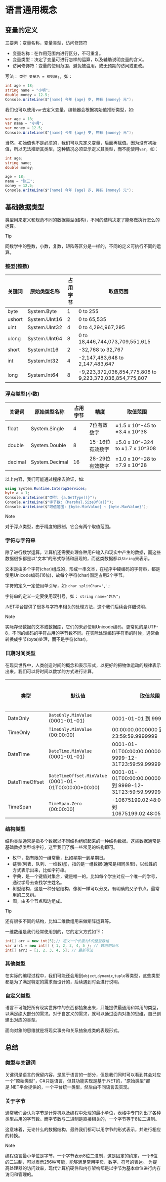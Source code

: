 # 语言通用概念

## 变量的定义

三要素：变量名称，变量类型，访问修饰符

- 变量名称：在作用范围内进行区分，不可重复。
- 变量类型：决定了变量可进行怎样的运算，以及辅助说明变量的含义。
- 访问修饰符：变量的使用范围，避免被滥用，或无预期的访问或更改。

写法：
`类型 变量名 = 初始值;`，如：

```csharp
int age = 18;
string name = "小明";
double money = 12.5;
Console.WriteLine($"{name} 今年 {age} 岁, 拥有 {money} 元");
```

我们也可以使用`var`去定义变量，编辑器会根据初始值推断类型，如:

```csharp
var age = 18;
var name = "小明";
var money = 12.5;
Console.WriteLine($"{name} 今年 {age} 岁, 拥有 {money} 元");
```

当然，初始值也不是必须的，我们可以先定义变量，后面再赋值。因为没有初始值，所以无法推断其类型，这种情况必须显示定义其类型，而不能使用`var`，如：

```csharp
int age;
string name;
double money;

age = 18;
name = "张三";
money = 12.5;
Console.WriteLine($"{name} 今年 {age} 岁, 拥有 {money} 元");
```

## 基础数据类型

类型用来定义和规范不同的数据类型(结构)，不同的结构决定了能够做执行怎么的运算。

> [!TIP]
> 同数学中的整数，小数，复数，矩阵等区分是一样的，不同的定义可执行不同的运算。

### 整型(整数)

| 关键词  | 原始类型名称  | 占用字节 | 取值范围                             |
|--------|---------------|----------|---------------------------------------|
| byte   | System.Byte   | 1        | 0 to 255                              |
| ushort | System.UInt16 | 2        | 0 to 65,535                           |
| uint   | System.UInt32 | 4        | 0 to 4,294,967,295                    |
| ulong  | System.UInt64 | 8        | 0 to 18,446,744,073,709,551,615       |
| short  | System.Int16  | 2        | -32,768 to 32,767                     |
| int    | System.Int32  | 4        | -2,147,483,648 to 2,147,483,647       |
| long   | System.Int64  | 8        | -9,223,372,036,854,775,808 to 9,223,372,036,854,775,807 |

### 浮点类型(小数)

| 关键词    | 原始类型名称  | 占用字节 | 精度         | 取值范围                                  |
|---------|---------------|----------|--------------|-------------------------------------------|
| float   | System.Single | 4        | 7位有效数字  | ±1.5 x 10^−45 to ±3.4 x 10^38             |
| double  | System.Double | 8        | 15-16位有效数字 | ±5.0 x 10^−324 to ±1.7 x 10^308          |
| decimal | System.Decimal| 16       | 28-29位有效数字 | ±1.0 x 10^−28 to ±7.9 x 10^28            |

以上内容，我们可能通过程序去验证，如:

```csharp
using System.Runtime.InteropServices;
byte a = 1;
Console.WriteLine($"类型: {a.GetType()}");
Console.WriteLine($"字节数: {Marshal.SizeOf(a)}");
Console.WriteLine($"取值范围: {byte.MinValue} ~ {byte.MaxValue}");
```

> [!NOTE]
> 对于浮点类型，由于精度的限制，它会有两个取值范围。

### 字符与字符串

除了进行数学运算，计算机还需要处理各种用户输入和现实中产生的数据，而这些数据很多都是以"文本"的形式存储和展现的，而这类数据都以`String`来表示。

文本是由多个字符(char)组成的，形成一串文本，在程序中硬编码的字符串，都是使用Unicode编码(16位)，故每个字符(char)固定占用2个字节。

字符的定义一定使用单引号，如:
`char splitChar=',';`

字符串的定义一定要使用双引号，如：
`string name="姓名";`

.NET平台提供了很多与字符串相关的处理方法，这个我们后续会详细说明。

> [!NOTE]
> 实际存储数据的文本或数据库，它们的未必使用Unicode编码，更常见的是UTF-8，不同的编码的字符占用的字节数不同。在实际处理编码字符串的时候，通常会转换成字节(byte)处理，而不是字符(char)。

### 日期时间类型

在现实世界中，人类创造时间的概念和表示形式，以更好的把物体运动的规律表示出来。我们可以将时间以数学的方式进行计算。

| 类型             | 默认值                           | 取值范围                                                 | 占用字节 |
|------------------|----------------------------------|----------------------------------------------------------|----------|
| DateOnly         | `DateOnly.MinValue` (0001-01-01) | 0001-01-01 到 9999-12-31                                  | 4        |
| TimeOnly         | `TimeOnly.MinValue` (00:00:00)   | 00:00:00.0000000 到 23:59:59.9999999                      | 4        |
| DateTime         | `DateTime.MinValue` (0001-01-01) | 0001-01-01T00:00:00.0000000 到 9999-12-31T23:59:59.9999999| 8        |
| DateTimeOffset   | `DateTimeOffset.MinValue` (0001-01-01T00:00:00+00:00) | 0001-01-01T00:00:00.0000000+00:00 到 9999-12-31T23:59:59.9999999+00:00 | 16       |
| TimeSpan         | `TimeSpan.Zero` (00:00:00)       | -10675199.02:48:05.4775808 到 10675199.02:48:05.4775807   | 8        |

### 结构类型

结构类型通常是指多个数据以不同结构组织起来的一种结构数据。这些数据通常是基础数据类型或字符，这里我们了解一些常见的结构即可。

- 枚举，指有限的一组常量，比如星期一到星期日。
- 链表(列表、队列、一维数组)，指的是一组数据(通常是相同类型)，以线性的方式表示出来，比如字符串。
- 字典，是一个键值对集合，键是唯一的。比如每个学生对应一个唯一的学号，通过学号去查找学生姓名。
- 树型结构，这是一种分层结构，像树一样可以分叉，有明确的父子节点。最常用的二叉树。
- 图，由多个节点和边组成。

> [!TIP]
> 还有很多不同的结构，比如二维数组用来做矩阵运算等。

一维数组是我们经常使用到的，它的定义方式如下：

```csharp
int[] arr = new int[5];// 定义一个长度为5的整型数组
var arr1 = new int[] { 1, 2, 3, 4, 5 }; // 数组初始化
int[] arr3 = [1, 2, 3, 4, 5]; // 最新写法

```

### 其他类型

在实际的编程过程中，我们可能还会用到`object`,`dynamic`,`tuple`等类型，这些类型都是为了满足特定的需求而设计的，后续遇到时会进行说明。

### 自定义类型

语言不可能把所有现实世界中的东西都抽象出来，只能提供最通用和常用的类型，以满足绝大部分的需求。对于自定义的需求，就可以通过面向对象的思维，自己创建出对应的类型。

面向对象的思维就是将现实事务和关系抽象成类的表现形式。

## 总结

### 类型与关键词

关键词是语言的保留内容，是属于语言的一部分，但是我们同时可以看到其会对应一个"原始类型"，C#只是语言，但其功能实现是基于.NET的，"原始类型"都是.NET平台提供的，一个平台统一类型，然后由不同语言去实现。

### 关于字节

通常我们会认为字节是计算机以及编程中处理的最小单位，表格中专门列出了各种类型占用的字节数。而字节数与二进制是直接相关的，一个字节等于8位二进制。

这意味着，无论什么的数据结构，最终我们都可以用字节的形式表示，并进行相应的转换。

> [!NOTE]
> 编程语言最小单位是字节，一个字节表示8位二进制，这是固定的约定，一个8位的二进制，可以表示256种可能，能够满足常用字母、数字、符号的表达。
> 为提高处理器的访问效率，现代计算机硬件和内存架构都是以字节为基本单位进行内存访问和管理的。
